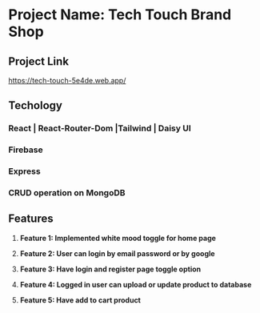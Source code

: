 # Project Name: Tech Touch Brand Shop

## Project Link

https://tech-touch-5e4de.web.app/

## Techology

### React | React-Router-Dom |Tailwind | Daisy UI
### Firebase
### Express
### CRUD operation on MongoDB 

## Features

1. **Feature 1: Implemented white mood toggle for home page**

2. **Feature 2: User can login by email password or by google**

3. **Feature 3: Have login and register page toggle option**

4. **Feature 4: Logged in user can upload or update product to database**

5. **Feature 5: Have add to cart product**
